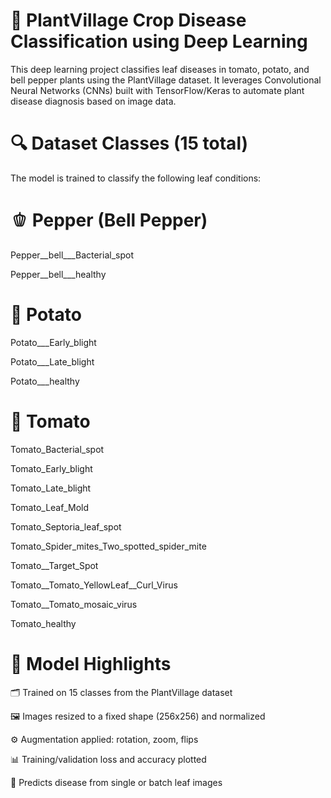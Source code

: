 # 🥬 PlantVillage Crop Disease Classification using Deep Learning
This deep learning project classifies leaf diseases in tomato, potato, and bell pepper plants using the PlantVillage dataset. It leverages Convolutional Neural Networks (CNNs) built with TensorFlow/Keras to automate plant disease diagnosis based on image data.

# 🔍 Dataset Classes (15 total)
The model is trained to classify the following leaf conditions:

# 🫑 Pepper (Bell Pepper)
Pepper__bell___Bacterial_spot

Pepper__bell___healthy

# 🥔 Potato
Potato___Early_blight

Potato___Late_blight

Potato___healthy

# 🍅 Tomato
Tomato_Bacterial_spot

Tomato_Early_blight

Tomato_Late_blight

Tomato_Leaf_Mold

Tomato_Septoria_leaf_spot

Tomato_Spider_mites_Two_spotted_spider_mite

Tomato__Target_Spot

Tomato__Tomato_YellowLeaf__Curl_Virus

Tomato__Tomato_mosaic_virus

Tomato_healthy

# 🧠 Model Highlights
🗂️ Trained on 15 classes from the PlantVillage dataset

🖼️ Images resized to a fixed shape (256x256) and normalized

⚙️ Augmentation applied: rotation, zoom, flips

📊 Training/validation loss and accuracy plotted

🧪 Predicts disease from single or batch leaf images

